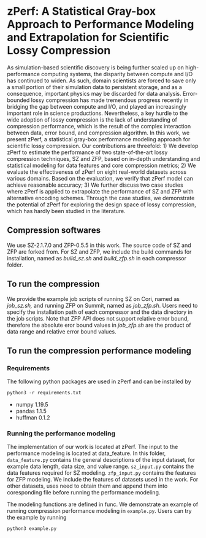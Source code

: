 # zPerf: A Statistical Gray-box Approach to Performance Modeling and Extrapolation for Scientific Lossy Compression

As simulation-based scientific discovery is being further scaled up on high-performance computing systems, the disparity between compute and I/O has continued to widen. As such, domain scientists are forced to save only a small portion of their simulation data to persistent
storage, and as a consequence, important physics may be discarded for data analysis. Error-bounded lossy compression has made tremendous progress recently in bridging the gap
between compute and I/O, and played an increasingly important role in science productions. Nevertheless, a key hurdle to the wide adoption of lossy compression is the lack of understanding of compression performance, which is the result of the complex interaction between data, error bound, and compression algorithm. In this work, we present zPerf, a statistical gray-box performance modeling approach for scientific lossy compression. Our contributions are threefold: 1) We develop zPerf to estimate the performance of two state-of-the-art lossy compression techniques, SZ and ZFP, based on in-depth understanding and statistical modeling for data features and core compression metrics; 2) We evaluate the effectiveness of zPerf on eight real-world datasets across various domains. Based on the evaluation, we verify that zPerf model can achieve reasonable accuracy; 3) We further discuss two case studies where zPerf is applied to extrapolate the performance of SZ and ZFP with alternative encoding schemes. Through the case studies, we demonstrate the potential of zPerf for exploring the design space of lossy compression, which has hardly been studied in the literature.

## Compression softwares

We use SZ-2.1.7.0 and ZFP-0.5.5 in this work. The source code of SZ and ZFP are forked from. For SZ and ZFP, we include the build commands for installation, named as *build_sz.sh* and *build_zfp.sh* in each compressor folder.

## To run the compression

We provide the example job scripts of running SZ on Cori, named as *job_sz.sh,* and running ZFP on Summit, named as *job_zfp.sh*. Users need to specify the installation path of each compressor and the data directory in the job scripts. Note that ZFP API does not support relative error bound, therefore the absolute eror bound values in *job_zfp.sh* are the product of data range and relative error bound values.

## To run the compression performance modeling

### Requirements

The following python packages are used in zPerf and can be installed by 

```python
python3 -r requirements.txt
```

- numpy 1.19.5
- pandas 1.1.5
- huffman 0.1.2

### Running the performance modeling

The implementation of our work is located at zPerf. The input to the performance modeling is located at data_feature. In this folder, ```data_feature.py``` contains the general descriptions of the input dataset, for example data length, data size, and value range. ```sz_input.py``` contains the data features required for SZ modeling. ```zfp_input.py``` contains the features for ZFP modeling. We include the features of datasets used in the work. For other datasets, uses need to obtain them and append them into coresponding file before running the performance modeling.

The modeling functions are defined in func. We demonstrate an example of running compression performance modeling in ```example.py```. Users can try the example by running

```python
python3 example.py
```
